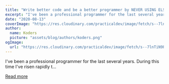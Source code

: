 ```yaml
---
title: "Write better code and be a better programmer by NEVER USING ELSE statements"
excerpt: "I've been a professional programmer for the last several years. During this time I've risen rapidly t..."
date: "2020-08-13"
coverImage: "https://res.cloudinary.com/practicaldev/image/fetch/s--7lnTiN9P--/c_imagga_scale,f_auto,fl_progressive,h_420,q_auto,w_1000/https://dgls.dev/img/remote/unclear-else.png"
author:
  name: Koders
  picture: "assets/blog/authors/koders.png"
ogImage:
  url: "https://res.cloudinary.com/practicaldev/image/fetch/s--7lnTiN9P--/c_imagga_scale,f_auto,fl_progressive,h_420,q_auto,w_1000/https://dgls.dev/img/remote/unclear-else.png"
---
```


I've been a professional programmer for the last several years. During this time I've risen rapidly t...

[Read more](https://dev.to/dglsparsons/write-better-code-and-be-a-better-programmer-by-never-using-else-statements-4dbl)
